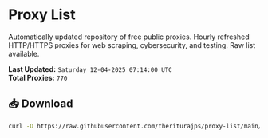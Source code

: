 # Proxy List

Automatically updated repository of free public proxies. Hourly refreshed HTTP/HTTPS proxies for web scraping, cybersecurity, and testing. Raw list available.

**Last Updated:** `Saturday 12-04-2025 07:14:00 UTC`  
**Total Proxies:** `770`

## 📥 Download
```bash
curl -O https://raw.githubusercontent.com/theriturajps/proxy-list/main/proxies.txt
